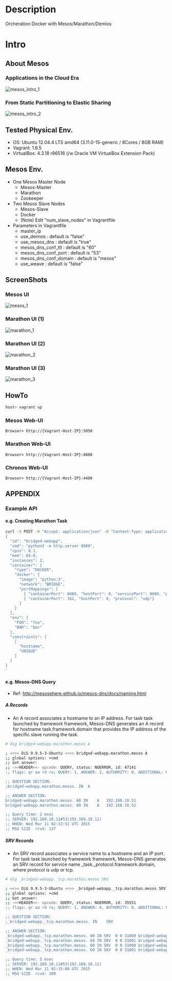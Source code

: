# Description

Orcheration Docker with Mesos/Marathon/Demios

# Intro

## About Mesos

### Applications in the Cloud Era

![mesos_intro_1](etc-files/mesos_intro_1.png)

### From Static Partitioning to Elastic Sharing

![mesos_intro_2](etc-files/mesos_intro_2.png)

## Tested Physical Env.

* OS: Ubuntu 12.04.4 LTS amd64 (3.11.0-15-generic / 8Cores / 8GB RAM)
* Vagrant: 1.6.5
* VirtualBox: 4.3.18 r96516 (/w Oracle VM VirtualBox Extension Pack)

## Mesos Env.

* One Mesos Master Node
  * Mesos-Master
  * Marathon
  * Zookeeper
* Two Mesos Slave Nodes
  * Mesos-Slave
  * Docker
  * (Note) Edit "num_slave_nodes" in Vagrantfile
* Parameters in Vagrantfile
  * master_ip
  * use_deimos : default is "false"
  * use_mesos_dns : default is "true"
  * mesos_dns_conf_ttl : default is "60"
  * mesos_dns_conf_port : default is "53"
  * mesos_dns_conf_domain : default is "mesos"
  * use_weave : default is "false"

## ScreenShots

### Mesos UI

![mesos_1](etc-files/mesos_1.png)

### Marathon UI (1)

![marathon_1](etc-files/marathon_1.png)

### Marathon UI (2)

![marathon_2](etc-files/marathon_2.png)

### Marathon UI (3)

![marathon_3](etc-files/marathon_3.png)

## HowTo

```bash
host> vagrant up
```

### Mesos Web-UI

```
Browser> http://{Vagrant-Host-IP}:5050
```

### Marathon Web-UI

```
Browser> http://{Vagrant-Host-IP}:8080
```

### Chronos Web-UI

```
Browser> http://{Vagrant-Host-IP}:4400
```

## APPENDIX

### Example API

#### e.g. Creating Marathon Task

```bash
curl -X POST -H "Accept: application/json" -H "Content-Type: application/json" localhost:8080/v2/apps -d '
{
  "id": "bridged-webapp",
  "cmd": "python3 -m http.server 8080",
  "cpus": 0.1,
  "mem": 64.0,
  "instances": 2,
  "container": {
    "type": "DOCKER",
    "docker": {
      "image": "python:3",
      "network": "BRIDGE",
      "portMappings": [
        { "containerPort": 8080, "hostPort": 0, "servicePort": 9000, "protocol": "tcp" },
        { "containerPort": 161, "hostPort": 0, "protocol": "udp"}
      ]
    }
  },
  "env": {
    "FOO": "foo",
    "BAR": "bar"
  },
  "constraints": [
    [
      "hostname",
      "UNIQUE"
    ]
  ]
}
'
```

#### e.g. Mesos-DNS Query

* Ref: http://mesosphere.github.io/mesos-dns/docs/naming.html

##### A Records

* An A record associates a hostname to an IP address. For task task launched by framework framework, Mesos-DNS generates an A record for hostname task.framework.domain that provides the IP address of the specific slave running the task.

```bash
# dig bridged-webapp.marathon.mesos A

; <<>> DiG 9.9.5-3-Ubuntu <<>> bridged-webapp.marathon.mesos A
;; global options: +cmd
;; Got answer:
;; ->>HEADER<<- opcode: QUERY, status: NOERROR, id: 47141
;; flags: qr aa rd ra; QUERY: 1, ANSWER: 2, AUTHORITY: 0, ADDITIONAL: 0

;; QUESTION SECTION:
;bridged-webapp.marathon.mesos.	IN	A

;; ANSWER SECTION:
bridged-webapp.marathon.mesos. 60 IN	A	192.168.10.51
bridged-webapp.marathon.mesos. 60 IN	A	192.168.10.52

;; Query time: 2 msec
;; SERVER: 192.168.10.11#53(192.168.10.11)
;; WHEN: Wed Mar 11 02:13:51 UTC 2015
;; MSG SIZE  rcvd: 137
```

##### SRV Records

* An SRV record associates a service name to a hostname and an IP port. For task task launched by framework framework, Mesos-DNS generates an SRV record for service name _task._protocol.framework.domain, where protocol is udp or tcp.

```bash
# dig _bridged-webapp._tcp.marathon.mesos SRV

; <<>> DiG 9.9.5-3-Ubuntu <<>> _bridged-webapp._tcp.marathon.mesos SRV
;; global options: +cmd
;; Got answer:
;; ->>HEADER<<- opcode: QUERY, status: NOERROR, id: 35551
;; flags: qr aa rd ra; QUERY: 1, ANSWER: 4, AUTHORITY: 0, ADDITIONAL: 0

;; QUESTION SECTION:
;_bridged-webapp._tcp.marathon.mesos. IN	SRV

;; ANSWER SECTION:
_bridged-webapp._tcp.marathon.mesos. 60	IN SRV	0 0 31000 bridged-webapp.marathon.mesos.
_bridged-webapp._tcp.marathon.mesos. 60	IN SRV	0 0 31001 bridged-webapp.marathon.mesos.
_bridged-webapp._tcp.marathon.mesos. 60	IN SRV	0 0 31000 bridged-webapp.marathon.mesos.
_bridged-webapp._tcp.marathon.mesos. 60	IN SRV	0 0 31001 bridged-webapp.marathon.mesos.

;; Query time: 5 msec
;; SERVER: 192.168.10.11#53(192.168.10.11)
;; WHEN: Wed Mar 11 02:15:08 UTC 2015
;; MSG SIZE  rcvd: 389
```

